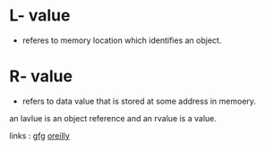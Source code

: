 # L- value
- referes to memory location which identifies an object.


# R- value
- refers to data value that is stored at some address in memoery.

an lavlue is an object reference and an rvalue is a value.

links :
[gfg](https://www.geeksforgeeks.org/lvalue-and-rvalue-in-c-language/)
[oreilly](https://www.oreilly.com/library/view/c-in-a/059600298X/ch03s01.html)
